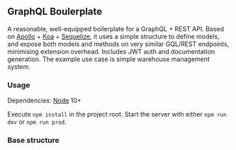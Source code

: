 
## GraphQL Boulerplate

A reasonable, well-equipped boilerplate for a GraphQL + REST API. Based on [Apollo](https://www.apollographql.com/docs/apollo-server/) + [Koa](https://devdocs.io/koa/) + [Sequelize](http://docs.sequelizejs.com/), it uses a simple structure to define models, and expose both models and methods on very similar GQL/REST endpoints, minimising extension overhead. Includes JWT auth and documentation generation. The example use case is simple warehouse management system.

### Usage

Dependencies: [Node](https://nodejs.org/en/) 10+

Execute `npm install` in the project root.
Start the server with either `npm run dev` or `npm run prod`.

### Base structure

